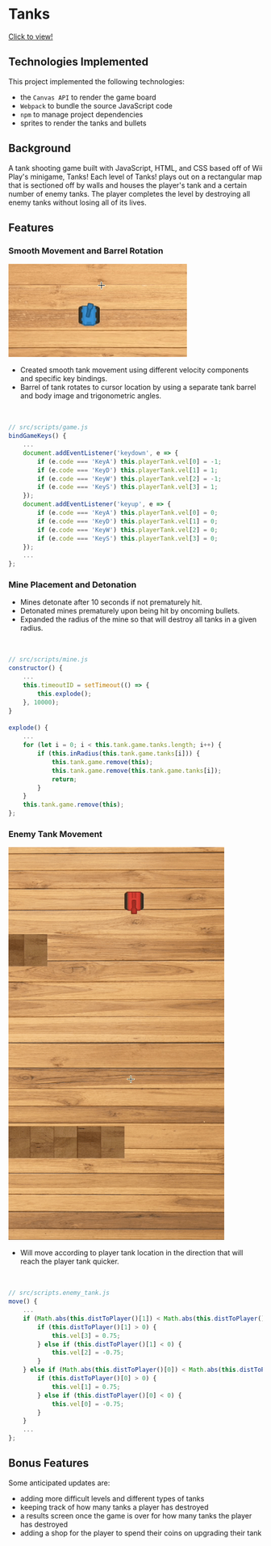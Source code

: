 # Tanks

[Click to view!](https://btsuda11.github.io/Tanks/)

## Technologies Implemented
This project implemented the following technologies:

* the `Canvas API` to render the game board
* `Webpack` to bundle the source JavaScript code
* `npm` to manage project dependencies
* sprites to render the tanks and bullets

## Background
A tank shooting game built with JavaScript, HTML, and CSS based off of Wii Play's minigame, Tanks! Each level of Tanks! plays out on a rectangular map that is sectioned off by walls and houses the player's tank and a certain number of enemy tanks. The player completes the level by destroying all enemy tanks without losing all of its lives. 
<br>

## Features
### **Smooth Movement and Barrel Rotation**

![](/assets/README/barrel-movement.gif)
* Created smooth tank movement using different velocity components and specific key bindings.
* Barrel of tank rotates to cursor location by using a separate tank barrel and body image and trigonometric angles.
<br>

```javascript
// src/scripts/game.js
bindGameKeys() {
    ...
    document.addEventListener('keydown', e => {
        if (e.code === 'KeyA') this.playerTank.vel[0] = -1;
        if (e.code === 'KeyD') this.playerTank.vel[1] = 1;
        if (e.code === 'KeyW') this.playerTank.vel[2] = -1;
        if (e.code === 'KeyS') this.playerTank.vel[3] = 1;
    });
    document.addEventListener('keyup', e => {
        if (e.code === 'KeyA') this.playerTank.vel[0] = 0;
        if (e.code === 'KeyD') this.playerTank.vel[1] = 0;
        if (e.code === 'KeyW') this.playerTank.vel[2] = 0;
        if (e.code === 'KeyS') this.playerTank.vel[3] = 0;
    });
    ...
};
```

### **Mine Placement and Detonation**
* Mines detonate after 10 seconds if not prematurely hit.
* Detonated mines prematurely upon being hit by oncoming bullets.
* Expanded the radius of the mine so that will destroy all tanks in a given radius.
<br>

```javascript
// src/scripts/mine.js
constructor() {
    ...
    this.timeoutID = setTimeout(() => {
        this.explode();
    }, 10000);
}

explode() {
    ...
    for (let i = 0; i < this.tank.game.tanks.length; i++) {
        if (this.inRadius(this.tank.game.tanks[i])) {
            this.tank.game.remove(this);
            this.tank.game.remove(this.tank.game.tanks[i]);
            return;
        } 
    }
    this.tank.game.remove(this);
};
```

### **Enemy Tank Movement**

![](/assets/README/enemy-movement.gif)
* Will move according to player tank location in the direction that will reach the player tank quicker.
<br>

```javascript
// src/scripts.enemy_tank.js
move() {
    ...
    if (Math.abs(this.distToPlayer()[1]) < Math.abs(this.distToPlayer()[0]) && this.distToPlayer()[2] > 200 && Math.abs(this.distToPlayer()[1]) > 5) {
        if (this.distToPlayer()[1] > 0) {
            this.vel[3] = 0.75;
        } else if (this.distToPlayer()[1] < 0) {
            this.vel[2] = -0.75;
        }
    } else if (Math.abs(this.distToPlayer()[0]) < Math.abs(this.distToPlayer()[1]) && this.distToPlayer()[2] > 200 && Math.abs(this.distToPlayer()[0]) > 5) {
        if (this.distToPlayer()[0] > 0) {
            this.vel[1] = 0.75;
        } else if (this.distToPlayer()[0] < 0) {
            this.vel[0] = -0.75;
        }
    }
    ...
};
```

## Bonus Features

Some anticipated updates are:

* adding more difficult levels and different types of tanks
* keeping track of how many tanks a player has destroyed
* a results screen once the game is over for how many tanks the player has destroyed
* adding a shop for the player to spend their coins on upgrading their tank
